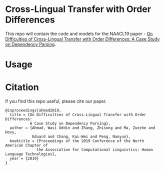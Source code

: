 # Cross-Lingual Transfer with Order Differences

This repo will contain the code and models for the NAACL19 paper - [On Difficulties of Cross-Lingual Transfer with Order Differences: A Case Study on Dependency Parsing](https://arxiv.org/pdf/1811.00570.pdf).

# Usage


# Citation

If you find this repo useful, please cite our paper.

```
@inproceedings{ahmad2019,
  title = {On Difficulties of Cross-Lingual Transfer with Order Differences: 
           A Case Study on Dependency Parsing},
  author = {Ahmad, Wasi Uddin and Zhang, Zhisong and Ma, Zuezhe and Hovy, 
            Eduard and Chang, Kai-Wei and Peng, Nanyun},
  booktitle = {Proceedings of the 2019 Conference of the North American Chapter of 
              the Association for Computational Linguistics: Human Language Technologies},
  year = {2019}
}
```
